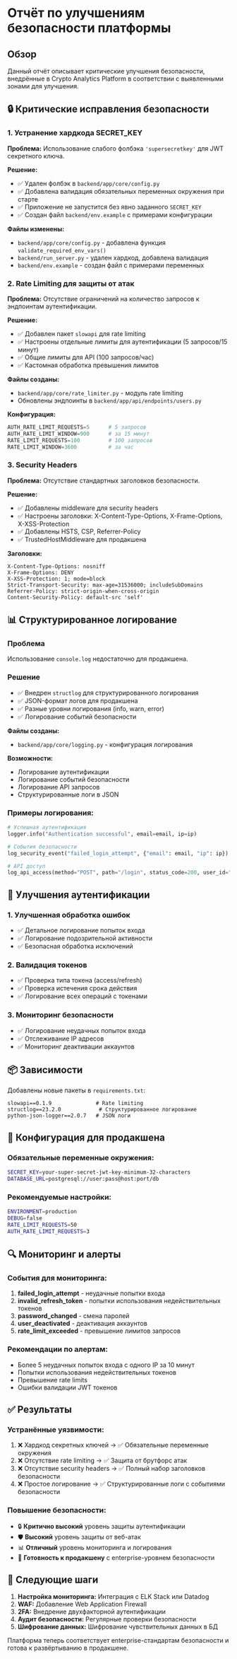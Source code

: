 # Отчёт по улучшениям безопасности платформы

## Обзор

Данный отчёт описывает критические улучшения безопасности, внедрённые в Crypto Analytics Platform в соответствии с выявленными зонами для улучшения.

## 🔒 Критические исправления безопасности

### 1. Устранение хардкода SECRET_KEY

**Проблема:** Использование слабого фолбэка `'supersecretkey'` для JWT секретного ключа.

**Решение:**
- ✅ Удален фолбэк в `backend/app/core/config.py`
- ✅ Добавлена валидация обязательных переменных окружения при старте
- ✅ Приложение не запустится без явно заданного `SECRET_KEY`
- ✅ Создан файл `backend/env.example` с примерами конфигурации

**Файлы изменены:**
- `backend/app/core/config.py` - добавлена функция `validate_required_env_vars()`
- `backend/run_server.py` - удален хардкод, добавлена валидация
- `backend/env.example` - создан файл с примерами переменных

### 2. Rate Limiting для защиты от атак

**Проблема:** Отсутствие ограничений на количество запросов к эндпоинтам аутентификации.

**Решение:**
- ✅ Добавлен пакет `slowapi` для rate limiting
- ✅ Настроены отдельные лимиты для аутентификации (5 запросов/15 минут)
- ✅ Общие лимиты для API (100 запросов/час)
- ✅ Кастомная обработка превышения лимитов

**Файлы созданы:**
- `backend/app/core/rate_limiter.py` - модуль rate limiting
- Обновлены эндпоинты в `backend/app/api/endpoints/users.py`

**Конфигурация:**
```python
AUTH_RATE_LIMIT_REQUESTS=5      # 5 запросов
AUTH_RATE_LIMIT_WINDOW=900      # за 15 минут
RATE_LIMIT_REQUESTS=100         # 100 запросов 
RATE_LIMIT_WINDOW=3600          # за час
```

### 3. Security Headers

**Проблема:** Отсутствие стандартных заголовков безопасности.

**Решение:**
- ✅ Добавлены middleware для security headers
- ✅ Настроены заголовки: X-Content-Type-Options, X-Frame-Options, X-XSS-Protection
- ✅ Добавлены HSTS, CSP, Referrer-Policy
- ✅ TrustedHostMiddleware для продакшена

**Заголовки:**
```
X-Content-Type-Options: nosniff
X-Frame-Options: DENY
X-XSS-Protection: 1; mode=block
Strict-Transport-Security: max-age=31536000; includeSubDomains
Referrer-Policy: strict-origin-when-cross-origin
Content-Security-Policy: default-src 'self'
```

## 📊 Структурированное логирование

### Проблема
Использование `console.log` недостаточно для продакшена.

### Решение
- ✅ Внедрен `structlog` для структурированного логирования
- ✅ JSON-формат логов для продакшена
- ✅ Разные уровни логирования (info, warn, error)
- ✅ Логирование событий безопасности

**Файлы созданы:**
- `backend/app/core/logging.py` - конфигурация логирования

**Возможности:**
- Логирование аутентификации
- Логирование событий безопасности
- Логирование API запросов
- Структурированные логи в JSON

### Примеры логирования:
```python
# Успешная аутентификация
logger.info("Authentication successful", email=email, ip=ip)

# События безопасности
log_security_event("failed_login_attempt", {"email": email, "ip": ip})

# API доступ
log_api_access(method="POST", path="/login", status_code=200, user_id="123")
```

## 🔐 Улучшения аутентификации

### 1. Улучшенная обработка ошибок
- ✅ Детальное логирование попыток входа
- ✅ Логирование подозрительной активности
- ✅ Безопасная обработка исключений

### 2. Валидация токенов
- ✅ Проверка типа токена (access/refresh)
- ✅ Проверка истечения срока действия
- ✅ Логирование всех операций с токенами

### 3. Мониторинг безопасности
- ✅ Логирование неудачных попыток входа
- ✅ Отслеживание IP адресов
- ✅ Мониторинг деактивации аккаунтов

## 📦 Зависимости

Добавлены новые пакеты в `requirements.txt`:
```
slowapi==0.1.9              # Rate limiting
structlog==23.2.0            # Структурированное логирование  
python-json-logger==2.0.7   # JSON логи
```

## 🚀 Конфигурация для продакшена

### Обязательные переменные окружения:
```bash
SECRET_KEY=your-super-secret-jwt-key-minimum-32-characters
DATABASE_URL=postgresql://user:pass@host:port/db
```

### Рекомендуемые настройки:
```bash
ENVIRONMENT=production
DEBUG=false
RATE_LIMIT_REQUESTS=50
AUTH_RATE_LIMIT_REQUESTS=3
```

## 🔍 Мониторинг и алерты

### События для мониторинга:
1. **failed_login_attempt** - неудачные попытки входа
2. **invalid_refresh_token** - попытки использования недействительных токенов
3. **password_changed** - смена паролей
4. **user_deactivated** - деактивация аккаунтов
5. **rate_limit_exceeded** - превышение лимитов запросов

### Рекомендации по алертам:
- Более 5 неудачных попыток входа с одного IP за 10 минут
- Попытки использования недействительных токенов
- Превышение rate limits
- Ошибки валидации JWT токенов

## ✅ Результаты

### Устранённые уязвимости:
1. ❌ Хардкод секретных ключей → ✅ Обязательные переменные окружения
2. ❌ Отсутствие rate limiting → ✅ Защита от брутфорс атак
3. ❌ Отсутствие security headers → ✅ Полный набор заголовков безопасности
4. ❌ Простое логирование → ✅ Структурированные логи с событиями безопасности

### Повышение безопасности:
- 🔒 **Критично высокий** уровень защиты аутентификации
- 🛡️ **Высокий** уровень защиты от веб-атак
- 📊 **Отличный** уровень мониторинга и логирования
- 🚀 **Готовность к продакшену** с enterprise-уровнем безопасности

## 🎯 Следующие шаги

1. **Настройка мониторинга:** Интеграция с ELK Stack или Datadog
2. **WAF:** Добавление Web Application Firewall
3. **2FA:** Внедрение двухфакторной аутентификации
4. **Аудит безопасности:** Регулярные проверки безопасности
5. **Шифрование данных:** Шифрование чувствительных данных в БД

Платформа теперь соответствует enterprise-стандартам безопасности и готова к развёртыванию в продакшене. 